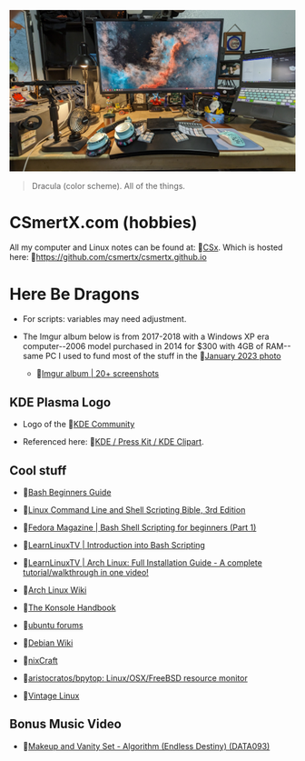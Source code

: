 ![dotfiles](home_lab_jan_2025.jpg "Home Lab/Office: January 20, 2025")

> Dracula (color scheme). All of the things.

# CSmertX.com (hobbies)
All my computer and Linux notes can be found at: 🔗[CSx](https://csmertx.com). Which is hosted here: 🔗https://github.com/csmertx/csmertx.github.io

# Here Be Dragons

- For scripts: variables may need adjustment.

- The Imgur album below is from 2017-2018 with a Windows XP era computer--2006 model purchased in 2014 for $300 with 4GB of RAM--same PC I used to fund most of the stuff in the 🔗[January 2023 photo](desktop_jan_2023.jpg)

    - 🔗[Imgur album | 20+ screenshots](https://imgur.com/a/VXpYHBM)

## KDE Plasma Logo

- Logo of the 🔗[KDE Community](https://kde.org/ "KDE Community")

- Referenced here: 🔗[KDE / Press Kit / KDE Clipart](https://kde.org/stuff/clipart/ "KDE / Press Kit / KDE Clipart").

## Cool stuff

- 🔗[Bash Beginners Guide](https://tldp.org/LDP/Bash-Beginners-Guide/html/)

- 🔗[Linux Command Line and Shell Scripting Bible, 3rd Edition](https://www.oreilly.com/library/view/linux-command-line/9781118983843/)

- 🔗[Fedora Magazine | Bash Shell Scripting for beginners (Part 1)](https://fedoramagazine.org/bash-shell-scripting-for-beginners-part-1/)

- 🔗[LearnLinuxTV | Introduction into Bash Scripting](https://www.youtube.com/watch?v=NWWvZa-qlRE&list=PLT98CRl2KxKG2RCPkG6EPOA-g1FmLfcZl)

- 🔗[LearnLinuxTV | Arch Linux: Full Installation Guide - A complete tutorial/walkthrough in one video!](https://www.youtube.com/watch?v=DPLnBPM4DhI)

- 🔗[Arch Linux Wiki](https://wiki.archlinux.org/)

- 🔗[The Konsole Handbook](https://docs.kde.org/trunk5/en/konsole/konsole/konsole.pdf)

- 🔗[ubuntu forums](https://ubuntuforums.org/)

- 🔗[Debian Wiki](https://wiki.debian.org/)

- 🔗[nixCraft](https://www.cyberciti.biz/)

- 🔗[aristocratos/bpytop: Linux/OSX/FreeBSD resource monitor](https://github.com/aristocratos/bpytop)

- 🔗[Vintage Linux](https://archive.org/search.php?query=linux&and%5B%5D=collection%3A%22vintagesoftware%22&page=1)

## Bonus Music Video

- 🔗[Makeup and Vanity Set - Algorithm (Endless Destiny) (DATA093)](https://www.youtube.com/watch?v=Hx3748DvS7k "YouTube | Makeup and Vanity Set - Algorithm (Endless Destiny) (DATA093)")

